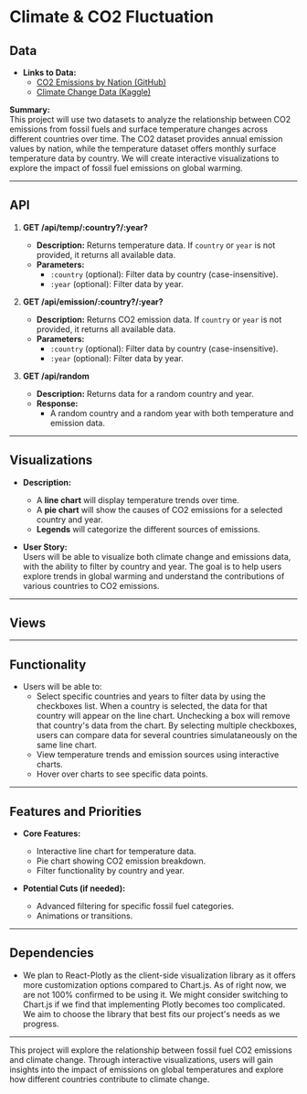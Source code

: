 # Climate & CO2 Fluctuation

## Data
- **Links to Data:**  
  - [CO2 Emissions by Nation (GitHub)](https://github.com/datasets/co2-fossil-by-nation/blob/main/data/fossil-fuel-co2-emissions-by-nation.csv)  
  - [Climate Change Data (Kaggle)](https://www.kaggle.com/datasets/berkeleyearth/climate-change-earth-surface-temperature-data/data?select=GlobalLandTemperaturesByCountry.csv)  

**Summary:**  
This project will use two datasets to analyze the relationship between CO2 emissions from fossil fuels and surface temperature changes across different countries over time. The CO2 dataset provides annual emission values by nation, while the temperature dataset offers monthly surface temperature data by country. We will create interactive visualizations to explore the impact of fossil fuel emissions on global warming.

---

## API
1. **GET /api/temp/:country?/:year?**  
   - **Description:** Returns temperature data. If `country` or `year` is not provided, it returns all available data.  
   - **Parameters:**  
     - `:country` (optional): Filter data by country (case-insensitive).  
     - `:year` (optional): Filter data by year.  

2. **GET /api/emission/:country?/:year?**  
   - **Description:** Returns CO2 emission data. If `country` or `year` is not provided, it returns all available data.  
   - **Parameters:**  
     - `:country` (optional): Filter data by country (case-insensitive).  
     - `:year` (optional): Filter data by year.  

3. **GET /api/random**  
   - **Description:** Returns data for a random country and year.  
   - **Response:**  
     - A random country and a random year with both temperature and emission data.

---

## Visualizations
- **Description:**  
  - A **line chart** will display temperature trends over time.  
  - A **pie chart** will show the causes of CO2 emissions for a selected country and year.  
  - **Legends** will categorize the different sources of emissions.  

- **User Story:**  
  Users will be able to visualize both climate change and emissions data, with the ability to filter by country and year. The goal is to help users explore trends in global warming and understand the contributions of various countries to CO2 emissions.

---

## Views


---

## Functionality
- Users will be able to:
  - Select specific countries and years to filter data by using the checkboxes list. When a country is selected,
  the data for that country will appear on the line chart. Unchecking a box will remove that country's data from the chart.
  By selecting multiple checkboxes, users can compare data for several countries simulataneously on the same line chart.
  - View temperature trends and emission sources using interactive charts.
  - Hover over charts to see specific data points.
---

## Features and Priorities
- **Core Features:**  
  - Interactive line chart for temperature data.  
  - Pie chart showing CO2 emission breakdown.  
  - Filter functionality by country and year.

- **Potential Cuts (if needed):**  
  - Advanced filtering for specific fossil fuel categories.  
  - Animations or transitions.

---

## Dependencies
- We plan to React-Plotly as the client-side visualization library as it offers more customization options compared to Chart.js. As of right now, we are not 100% confirmed to be using it. We might consider switching to Chart.js if we find that implementing Plotly becomes too complicated. We aim to choose the library that best fits our project's needs as we progress.

---

This project will explore the relationship between fossil fuel CO2 emissions and climate change. Through interactive visualizations, users will gain insights into the impact of emissions on global temperatures and explore how different countries contribute to climate change.
